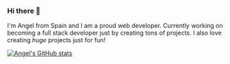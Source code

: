 ### Hi there 👋

I'm Angel from Spain and I am a proud web developer. Currently working on becoming a full stack developer just by creating tons of projects.
I also love creating *huge* projects just for fun!

[![Angel's GitHub stats](https://github-readme-stats.vercel.app/api?username=Angel-del-dev)](https://github.com/anuraghazra/github-readme-stats)
